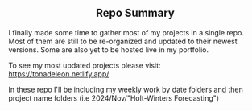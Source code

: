 <h2 style="text-align: center;">Repo Summary</h2>

I finally made some time to gather most of my projects in a single repo. Most of them are still to be re-organized and updated to their newest versions. Some are also yet to be hosted live in my portfolio.

To see my most updated projects please visit: https://tonadeleon.netlify.app/

In these repo I'll be including my weekly work by date folders and then project name folders (i.e 2024/Nov/"Holt-Winters Forecasting")
